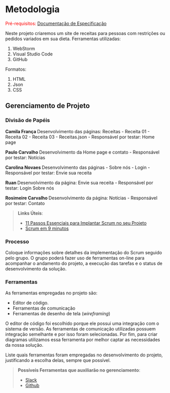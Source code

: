 
# Metodologia

<span style="color:red">Pré-requisitos: <a href="2-Especificação do Projeto.md"> Documentação de Especificação</a></span>

Neste projeto criaremos um site de receitas para pessoas com restrições ou 
pedidos variados em sua dieta. Ferramentas utilizadas:

1. WebStorm
2. Visual Studio Code
3. GitHub

Formatos:

1. HTML
2. Json
3. CSS

## Gerenciamento de Projeto

### Divisão de Papéis

<b> Camila França </b> 
Desenvolvimento das páginas:
Receitas - 
Receita 01 -
Receita 02 -
Receita 03 -
Receitas.json -
Responsável por testar: Home page

<b>Paulo Carvalho </b>
Desenvolvimento da Home page e contato -
Responsável por testar: Notícias

<b>Carolina Novaes </b>
Desenvolvimento das páginas -
Sobre nós -
Login -
Responsável por testar:
Envie sua receita

<b>Ruan </b>
Desenvolvimento da página:
Envie sua receita -
Responsável por testar:
Login
Sobre nós

<b>Rosimeire Carvalho </b>
Desenvolvimento da página:
Notícias -
Responsável por testar:
Contato

> **Links Úteis**:
> - [11 Passos Essenciais para Implantar Scrum no seu 
> Projeto](https://mindmaster.com.br/scrum-11-passos/)
> - [Scrum em 9 minutos](https://www.youtube.com/watch?v=XfvQWnRgxG0)

### Processo

Coloque  informações sobre detalhes da implementação do Scrum seguido pelo grupo. O grupo poderá fazer uso de ferramentas on-line para acompanhar o andamento do projeto, a execução das tarefas e o status de desenvolvimento da solução.
 

### Ferramentas

As ferramentas empregadas no projeto são:

- Editor de código.
- Ferramentas de comunicação
- Ferramentas de desenho de tela (_wireframing_)

O editor de código foi escolhido porque ele possui uma integração com o
sistema de versão. As ferramentas de comunicação utilizadas possuem
integração semelhante e por isso foram selecionadas. Por fim, para criar
diagramas utilizamos essa ferramenta por melhor captar as
necessidades da nossa solução.

Liste quais ferramentas foram empregadas no desenvolvimento do projeto, justificando a escolha delas, sempre que possível.
 
> **Possíveis Ferramentas que auxiliarão no gerenciamento**: 
> - [Slack](https://slack.com/)
> - [Github](https://github.com/)
